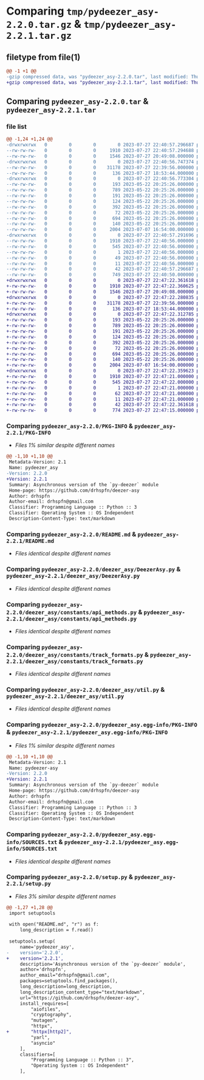 # Comparing `tmp/pydeezer_asy-2.2.0.tar.gz` & `tmp/pydeezer_asy-2.2.1.tar.gz`

## filetype from file(1)

```diff
@@ -1 +1 @@
-gzip compressed data, was "pydeezer_asy-2.2.0.tar", last modified: Thu Jul 27 22:40:57 2023, max compression
+gzip compressed data, was "pydeezer_asy-2.2.1.tar", last modified: Thu Jul 27 22:47:22 2023, max compression
```

## Comparing `pydeezer_asy-2.2.0.tar` & `pydeezer_asy-2.2.1.tar`

### file list

```diff
@@ -1,24 +1,24 @@
-drwxrwxrwx   0        0        0        0 2023-07-27 22:40:57.296687 pydeezer_asy-2.2.0/
--rw-rw-rw-   0        0        0     1910 2023-07-27 22:40:57.294688 pydeezer_asy-2.2.0/PKG-INFO
--rw-rw-rw-   0        0        0     1546 2023-07-27 20:49:08.000000 pydeezer_asy-2.2.0/README.md
-drwxrwxrwx   0        0        0        0 2023-07-27 22:40:56.747374 pydeezer_asy-2.2.0/deezer_asy/
--rw-rw-rw-   0        0        0    31178 2023-07-27 22:39:56.000000 pydeezer_asy-2.2.0/deezer_asy/DeezerAsy.py
--rw-rw-rw-   0        0        0      136 2023-07-27 18:53:44.000000 pydeezer_asy-2.2.0/deezer_asy/__init__.py
-drwxrwxrwx   0        0        0        0 2023-07-27 22:40:56.773304 pydeezer_asy-2.2.0/deezer_asy/constants/
--rw-rw-rw-   0        0        0      193 2023-05-22 20:25:26.000000 pydeezer_asy-2.2.0/deezer_asy/constants/__init__.py
--rw-rw-rw-   0        0        0      789 2023-05-22 20:25:26.000000 pydeezer_asy-2.2.0/deezer_asy/constants/api_methods.py
--rw-rw-rw-   0        0        0      191 2023-05-22 20:25:26.000000 pydeezer_asy-2.2.0/deezer_asy/constants/api_urls.py
--rw-rw-rw-   0        0        0      124 2023-05-22 20:25:26.000000 pydeezer_asy-2.2.0/deezer_asy/constants/image_hosts.py
--rw-rw-rw-   0        0        0      392 2023-05-22 20:25:26.000000 pydeezer_asy-2.2.0/deezer_asy/constants/networking_settings.py
--rw-rw-rw-   0        0        0       72 2023-05-22 20:25:26.000000 pydeezer_asy-2.2.0/deezer_asy/constants/search_types.py
--rw-rw-rw-   0        0        0      694 2023-05-22 20:25:26.000000 pydeezer_asy-2.2.0/deezer_asy/constants/track_formats.py
--rw-rw-rw-   0        0        0      140 2023-05-22 20:25:26.000000 pydeezer_asy-2.2.0/deezer_asy/exceptions.py
--rw-rw-rw-   0        0        0     2004 2023-07-07 16:54:00.000000 pydeezer_asy-2.2.0/deezer_asy/util.py
-drwxrwxrwx   0        0        0        0 2023-07-27 22:40:57.291696 pydeezer_asy-2.2.0/pydeezer_asy.egg-info/
--rw-rw-rw-   0        0        0     1910 2023-07-27 22:40:56.000000 pydeezer_asy-2.2.0/pydeezer_asy.egg-info/PKG-INFO
--rw-rw-rw-   0        0        0      545 2023-07-27 22:40:56.000000 pydeezer_asy-2.2.0/pydeezer_asy.egg-info/SOURCES.txt
--rw-rw-rw-   0        0        0        1 2023-07-27 22:40:56.000000 pydeezer_asy-2.2.0/pydeezer_asy.egg-info/dependency_links.txt
--rw-rw-rw-   0        0        0       49 2023-07-27 22:40:56.000000 pydeezer_asy-2.2.0/pydeezer_asy.egg-info/requires.txt
--rw-rw-rw-   0        0        0       11 2023-07-27 22:40:56.000000 pydeezer_asy-2.2.0/pydeezer_asy.egg-info/top_level.txt
--rw-rw-rw-   0        0        0       42 2023-07-27 22:40:57.296687 pydeezer_asy-2.2.0/setup.cfg
--rw-rw-rw-   0        0        0      749 2023-07-27 22:40:50.000000 pydeezer_asy-2.2.0/setup.py
+drwxrwxrwx   0        0        0        0 2023-07-27 22:47:22.361618 pydeezer_asy-2.2.1/
+-rw-rw-rw-   0        0        0     1910 2023-07-27 22:47:22.360625 pydeezer_asy-2.2.1/PKG-INFO
+-rw-rw-rw-   0        0        0     1546 2023-07-27 20:49:08.000000 pydeezer_asy-2.2.1/README.md
+drwxrwxrwx   0        0        0        0 2023-07-27 22:47:22.280835 pydeezer_asy-2.2.1/deezer_asy/
+-rw-rw-rw-   0        0        0    31178 2023-07-27 22:39:56.000000 pydeezer_asy-2.2.1/deezer_asy/DeezerAsy.py
+-rw-rw-rw-   0        0        0      136 2023-07-27 18:53:44.000000 pydeezer_asy-2.2.1/deezer_asy/__init__.py
+drwxrwxrwx   0        0        0        0 2023-07-27 22:47:22.312785 pydeezer_asy-2.2.1/deezer_asy/constants/
+-rw-rw-rw-   0        0        0      193 2023-05-22 20:25:26.000000 pydeezer_asy-2.2.1/deezer_asy/constants/__init__.py
+-rw-rw-rw-   0        0        0      789 2023-05-22 20:25:26.000000 pydeezer_asy-2.2.1/deezer_asy/constants/api_methods.py
+-rw-rw-rw-   0        0        0      191 2023-05-22 20:25:26.000000 pydeezer_asy-2.2.1/deezer_asy/constants/api_urls.py
+-rw-rw-rw-   0        0        0      124 2023-05-22 20:25:26.000000 pydeezer_asy-2.2.1/deezer_asy/constants/image_hosts.py
+-rw-rw-rw-   0        0        0      392 2023-05-22 20:25:26.000000 pydeezer_asy-2.2.1/deezer_asy/constants/networking_settings.py
+-rw-rw-rw-   0        0        0       72 2023-05-22 20:25:26.000000 pydeezer_asy-2.2.1/deezer_asy/constants/search_types.py
+-rw-rw-rw-   0        0        0      694 2023-05-22 20:25:26.000000 pydeezer_asy-2.2.1/deezer_asy/constants/track_formats.py
+-rw-rw-rw-   0        0        0      140 2023-05-22 20:25:26.000000 pydeezer_asy-2.2.1/deezer_asy/exceptions.py
+-rw-rw-rw-   0        0        0     2004 2023-07-07 16:54:00.000000 pydeezer_asy-2.2.1/deezer_asy/util.py
+drwxrwxrwx   0        0        0        0 2023-07-27 22:47:22.359623 pydeezer_asy-2.2.1/pydeezer_asy.egg-info/
+-rw-rw-rw-   0        0        0     1910 2023-07-27 22:47:21.000000 pydeezer_asy-2.2.1/pydeezer_asy.egg-info/PKG-INFO
+-rw-rw-rw-   0        0        0      545 2023-07-27 22:47:22.000000 pydeezer_asy-2.2.1/pydeezer_asy.egg-info/SOURCES.txt
+-rw-rw-rw-   0        0        0        1 2023-07-27 22:47:21.000000 pydeezer_asy-2.2.1/pydeezer_asy.egg-info/dependency_links.txt
+-rw-rw-rw-   0        0        0       62 2023-07-27 22:47:21.000000 pydeezer_asy-2.2.1/pydeezer_asy.egg-info/requires.txt
+-rw-rw-rw-   0        0        0       11 2023-07-27 22:47:21.000000 pydeezer_asy-2.2.1/pydeezer_asy.egg-info/top_level.txt
+-rw-rw-rw-   0        0        0       42 2023-07-27 22:47:22.361618 pydeezer_asy-2.2.1/setup.cfg
+-rw-rw-rw-   0        0        0      774 2023-07-27 22:47:15.000000 pydeezer_asy-2.2.1/setup.py
```

### Comparing `pydeezer_asy-2.2.0/PKG-INFO` & `pydeezer_asy-2.2.1/PKG-INFO`

 * *Files 1% similar despite different names*

```diff
@@ -1,10 +1,10 @@
 Metadata-Version: 2.1
 Name: pydeezer_asy
-Version: 2.2.0
+Version: 2.2.1
 Summary: Asynchronous version of the `py-deezer` module
 Home-page: https://github.com/drhspfn/deezer-asy
 Author: drhspfn
 Author-email: drhspfn@gmail.com
 Classifier: Programming Language :: Python :: 3
 Classifier: Operating System :: OS Independent
 Description-Content-Type: text/markdown
```

### Comparing `pydeezer_asy-2.2.0/README.md` & `pydeezer_asy-2.2.1/README.md`

 * *Files identical despite different names*

### Comparing `pydeezer_asy-2.2.0/deezer_asy/DeezerAsy.py` & `pydeezer_asy-2.2.1/deezer_asy/DeezerAsy.py`

 * *Files identical despite different names*

### Comparing `pydeezer_asy-2.2.0/deezer_asy/constants/api_methods.py` & `pydeezer_asy-2.2.1/deezer_asy/constants/api_methods.py`

 * *Files identical despite different names*

### Comparing `pydeezer_asy-2.2.0/deezer_asy/constants/track_formats.py` & `pydeezer_asy-2.2.1/deezer_asy/constants/track_formats.py`

 * *Files identical despite different names*

### Comparing `pydeezer_asy-2.2.0/deezer_asy/util.py` & `pydeezer_asy-2.2.1/deezer_asy/util.py`

 * *Files identical despite different names*

### Comparing `pydeezer_asy-2.2.0/pydeezer_asy.egg-info/PKG-INFO` & `pydeezer_asy-2.2.1/pydeezer_asy.egg-info/PKG-INFO`

 * *Files 1% similar despite different names*

```diff
@@ -1,10 +1,10 @@
 Metadata-Version: 2.1
 Name: pydeezer-asy
-Version: 2.2.0
+Version: 2.2.1
 Summary: Asynchronous version of the `py-deezer` module
 Home-page: https://github.com/drhspfn/deezer-asy
 Author: drhspfn
 Author-email: drhspfn@gmail.com
 Classifier: Programming Language :: Python :: 3
 Classifier: Operating System :: OS Independent
 Description-Content-Type: text/markdown
```

### Comparing `pydeezer_asy-2.2.0/pydeezer_asy.egg-info/SOURCES.txt` & `pydeezer_asy-2.2.1/pydeezer_asy.egg-info/SOURCES.txt`

 * *Files identical despite different names*

### Comparing `pydeezer_asy-2.2.0/setup.py` & `pydeezer_asy-2.2.1/setup.py`

 * *Files 3% similar despite different names*

```diff
@@ -1,27 +1,28 @@
 import setuptools
 
 with open("README.md", "r") as f:
     long_description = f.read()
 
 setuptools.setup(
     name='pydeezer_asy',
-    version='2.2.0',
+    version='2.2.1',
     description='Asynchronous version of the `py-deezer` module',
     author='drhspfn',
     author_email="drhspfn@gmail.com",
     packages=setuptools.find_packages(),
     long_description=long_description,
     long_description_content_type="text/markdown",
     url="https://github.com/drhspfn/deezer-asy",
     install_requires=[
         "aiofiles",
         "cryptography",
         "mutagen",
         "httpx",
+        "httpx[http2]",
         "yarl",
         "asyncio"
     ],
     classifiers=[
         "Programming Language :: Python :: 3",
         "Operating System :: OS Independent"
     ],
```

